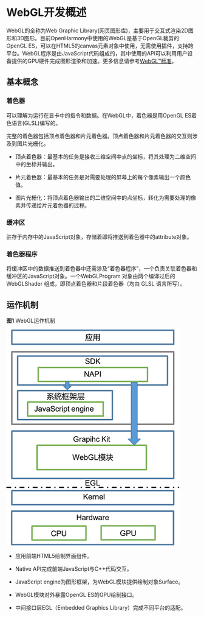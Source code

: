 # WebGL开发概述

WebGL的全称为Web Graphic Library(网页图形库)，主要用于交互式渲染2D图形和3D图形。目前OpenHarmony中使用的WebGL是基于OpenGL裁剪的OpenGL ES，可以在HTML5的canvas元素对象中使用，无需使用插件，支持跨平台。WebGL程序是由JavaScript代码组成的，其中使用的API可以利用用户设备提供的GPU硬件完成图形渲染和加速。更多信息请参考[WebGL™标准](https://www.khronos.org/registry/webgl/specs/latest/1.0/)。


## 基本概念


### 着色器

可以理解为运行在显卡中的指令和数据。在WebGL中，着色器是用OpenGL ES着色语言(GLSL)编写的。

完整的着色器包括顶点着色器和片元着色器。顶点着色器和片元着色器的交互则涉及到图片光栅化。

- 顶点着色器：最基本的任务是接收三维空间中点的坐标，将其处理为二维空间中的坐标并输出。

- 片元着色器：最基本的任务是对需要处理的屏幕上的每个像素输出一个颜色值。

- 图片光栅化：将顶点着色器输出的二维空间中的点坐标，转化为需要处理的像素并传递给片元着色器的过程。


### 缓冲区

驻存于内存中的JavaScript对象，存储着即将推送到着色器中的attribute对象。


### 着色器程序

将缓冲区中的数据推送到着色器中还需涉及“着色器程序”，一个负责关联着色器和缓冲区的JavaScript对象。一个WebGLProgram 对象由两个编译过后的 WebGLShader 组成，即顶点着色器和片段着色器（均由 GLSL 语言所写）。


## 运作机制

**图1** WebGL运作机制

![zh-cn_image_0000001238544451](figures/zh-cn_image_0000001238544451.png)


- 应用前端HTML5绘制界面组件。

- Native API完成前端JavaScript与C++代码交互。

- JavaScript engine为图形框架，为WebGL模块提供绘制对象Surface。

- WebGL模块对外暴露OpenGL ES的GPU绘制接口。

- 中间接口层EGL（Embedded Graphics Library）完成不同平台的适配。
